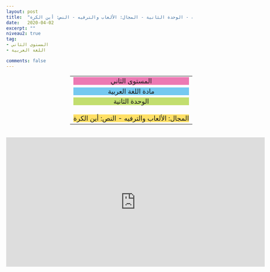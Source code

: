 ```yaml
---
layout: post
title:  "المستوى الثاني - مادة اللغة العربية - الوحدة الثانية - المجال: الألعاب والترفيه - النص: أين الكرة"
date:   2020-04-02
excerpt: ""
niveau2: true
tag:
- المستوى الثاني 
- اللغة العربية

comments: false
---
```

<center>
<table dir="rtl" style="width: 100%; text-align: center; font-size: large;"><tbody>
<tr><td><div style="background-color: #ec79b3;"><span>
المستوى الثاني
</span></div></td></tr>
<tr><td><div style="background-color: #75c9f0; "><span>
مادة اللغة العربية
</span></div></td></tr>
<tr><td><div style="background-color: #c2de6e; "><span>
 الوحدة الثانية

</span></div></td></tr><tr>
<td><div style="background-color: #ffe066; ">
 المجال: الألعاب والترفيه - النص: أين الكرة

</div></td></tr>
</tbody></table><br>
<iframe width="700px" height="350px" src="https://www.youtube.com/embed/lftUFoBoiAU?rel=0&controls=1&showinfo=0&modestbranding=1&enablejsapi=1" allowfullscreen frameborder="0" ></iframe>
</center>
